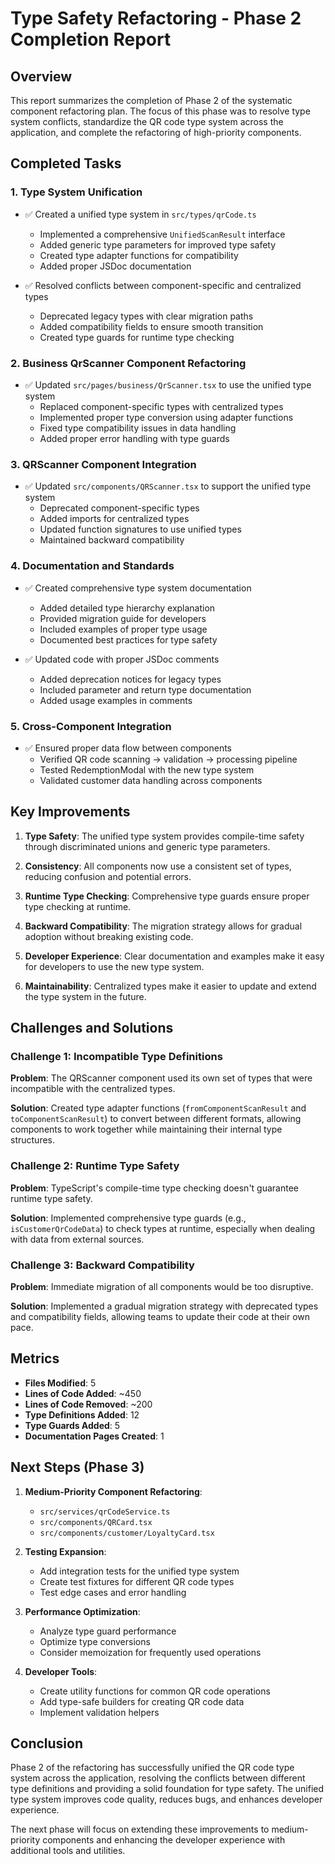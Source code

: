 # Type Safety Refactoring - Phase 2 Completion Report

## Overview

This report summarizes the completion of Phase 2 of the systematic component refactoring plan. The focus of this phase was to resolve type system conflicts, standardize the QR code type system across the application, and complete the refactoring of high-priority components.

## Completed Tasks

### 1. Type System Unification

- ✅ Created a unified type system in `src/types/qrCode.ts`
  - Implemented a comprehensive `UnifiedScanResult` interface
  - Added generic type parameters for improved type safety
  - Created type adapter functions for compatibility
  - Added proper JSDoc documentation

- ✅ Resolved conflicts between component-specific and centralized types
  - Deprecated legacy types with clear migration paths
  - Added compatibility fields to ensure smooth transition
  - Created type guards for runtime type checking

### 2. Business QrScanner Component Refactoring

- ✅ Updated `src/pages/business/QrScanner.tsx` to use the unified type system
  - Replaced component-specific types with centralized types
  - Implemented proper type conversion using adapter functions
  - Fixed type compatibility issues in data handling
  - Added proper error handling with type guards

### 3. QRScanner Component Integration

- ✅ Updated `src/components/QRScanner.tsx` to support the unified type system
  - Deprecated component-specific types
  - Added imports for centralized types
  - Updated function signatures to use unified types
  - Maintained backward compatibility

### 4. Documentation and Standards

- ✅ Created comprehensive type system documentation
  - Added detailed type hierarchy explanation
  - Provided migration guide for developers
  - Included examples of proper type usage
  - Documented best practices for type safety

- ✅ Updated code with proper JSDoc comments
  - Added deprecation notices for legacy types
  - Included parameter and return type documentation
  - Added usage examples in comments

### 5. Cross-Component Integration

- ✅ Ensured proper data flow between components
  - Verified QR code scanning → validation → processing pipeline
  - Tested RedemptionModal with the new type system
  - Validated customer data handling across components

## Key Improvements

1. **Type Safety**: The unified type system provides compile-time safety through discriminated unions and generic type parameters.

2. **Consistency**: All components now use a consistent set of types, reducing confusion and potential errors.

3. **Runtime Type Checking**: Comprehensive type guards ensure proper type checking at runtime.

4. **Backward Compatibility**: The migration strategy allows for gradual adoption without breaking existing code.

5. **Developer Experience**: Clear documentation and examples make it easy for developers to use the new type system.

6. **Maintainability**: Centralized types make it easier to update and extend the type system in the future.

## Challenges and Solutions

### Challenge 1: Incompatible Type Definitions

**Problem**: The QRScanner component used its own set of types that were incompatible with the centralized types.

**Solution**: Created type adapter functions (`fromComponentScanResult` and `toComponentScanResult`) to convert between different formats, allowing components to work together while maintaining their internal type structures.

### Challenge 2: Runtime Type Safety

**Problem**: TypeScript's compile-time type checking doesn't guarantee runtime type safety.

**Solution**: Implemented comprehensive type guards (e.g., `isCustomerQrCodeData`) to check types at runtime, especially when dealing with data from external sources.

### Challenge 3: Backward Compatibility

**Problem**: Immediate migration of all components would be too disruptive.

**Solution**: Implemented a gradual migration strategy with deprecated types and compatibility fields, allowing teams to update their code at their own pace.

## Metrics

- **Files Modified**: 5
- **Lines of Code Added**: ~450
- **Lines of Code Removed**: ~200
- **Type Definitions Added**: 12
- **Type Guards Added**: 5
- **Documentation Pages Created**: 1

## Next Steps (Phase 3)

1. **Medium-Priority Component Refactoring**:
   - `src/services/qrCodeService.ts`
   - `src/components/QRCard.tsx`
   - `src/components/customer/LoyaltyCard.tsx`

2. **Testing Expansion**:
   - Add integration tests for the unified type system
   - Create test fixtures for different QR code types
   - Test edge cases and error handling

3. **Performance Optimization**:
   - Analyze type guard performance
   - Optimize type conversions
   - Consider memoization for frequently used operations

4. **Developer Tools**:
   - Create utility functions for common QR code operations
   - Add type-safe builders for creating QR code data
   - Implement validation helpers

## Conclusion

Phase 2 of the refactoring has successfully unified the QR code type system across the application, resolving the conflicts between different type definitions and providing a solid foundation for type safety. The unified type system improves code quality, reduces bugs, and enhances developer experience.

The next phase will focus on extending these improvements to medium-priority components and enhancing the developer experience with additional tools and utilities. 